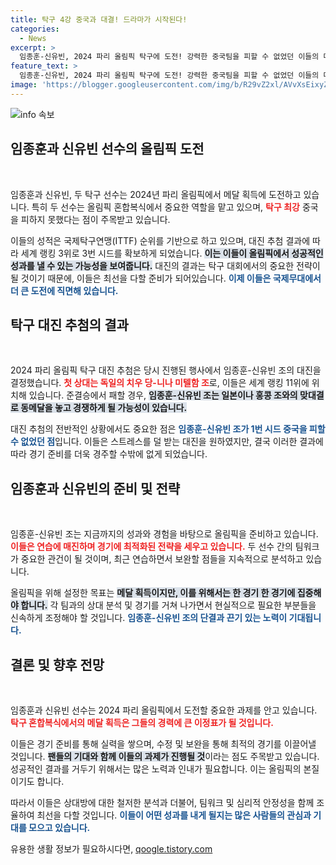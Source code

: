 ```yaml
---
title: 탁구 4강 중국과 대결! 드라마가 시작된다!
categories:
  - News
excerpt: >
  임종훈-신유빈, 2024 파리 올림픽 탁구에 도전! 강력한 중국팀을 피할 수 없었던 이들의 대진에 전 세계가 주목하고 있다. 첫 상대는 독일팀, 과연 이들이 메달에 도달할 수 있을까?
feature_text: >
  임종훈-신유빈, 2024 파리 올림픽 탁구에 도전! 강력한 중국팀을 피할 수 없었던 이들의 대진에 전 세계가 주목하고 있다. 첫 상대는 독일팀, 과연 이들이 메달에 도달할 수 있을까?
image: 'https://blogger.googleusercontent.com/img/b/R29vZ2xl/AVvXsEixyZcFfHzMRdzZMjFBmAUKJYCLCGyLL1o632UiGVXcaFdKo_bkvkuCioo0uUKlGfBVcT3P84aROyZIXSBEx3Aw5nCQ3pTgDom1WDC4m8eifvWiAmWEEVb4x6G_l8C0QH225ldMjyaFvpxGEBGNO37VmDTDMHGhJPq73UglMfDca1-0aw/s1600/blogspot.png'
---
```


<p><img src="https://blogger.googleusercontent.com/img/b/R29vZ2xl/AVvXsEixyZcFfHzMRdzZMjFBmAUKJYCLCGyLL1o632UiGVXcaFdKo_bkvkuCioo0uUKlGfBVcT3P84aROyZIXSBEx3Aw5nCQ3pTgDom1WDC4m8eifvWiAmWEEVb4x6G_l8C0QH225ldMjyaFvpxGEBGNO37VmDTDMHGhJPq73UglMfDca1-0aw/s1600/blogspot.png" alt="info 속보" /></p>

<h2 data-ke-size="size26">임종훈과 신유빈 선수의 올림픽 도전</h2>

<p data-ke-size="size16">&nbsp;</p>

<p>임종훈과 신유빈, 두 탁구 선수는 2024년 파리 올림픽에서 메달 획득에 도전하고 있습니다. 특히 두 선수는 올림픽 혼합복식에서 중요한 역할을 맡고 있으며, <b><span style="color: #ee2323;">탁구 최강</span></b> 중국을 피하지 못했다는 점이 주목받고 있습니다. </p>

<p data-ke-size="size16"></p>

<p>이들의 성적은 국제탁구연맹(ITTF) 순위를 기반으로 하고 있으며, 대진 추첨 결과에 따라 세계 랭킹 3위로 3번 시드를 확보하게 되었습니다. <b><span style="background-color: #21538527;">이는 이들이 올림픽에서 성공적인 성과를 낼 수 있는 가능성을 보여줍니다.</span></b> 대진의 결과는 탁구 대회에서의 중요한 전략이 될 것이기 때문에, 이들은 최선을 다할 준비가 되어있습니다. <b><span style="color: #1a5490;">이제 이들은 국제무대에서 더 큰 도전에 직면해 있습니다.</span></b></p>

<p data-ke-size="size16"></p>

<h2 data-ke-size="size26">탁구 대진 추첨의 결과</h2>

<p data-ke-size="size16">&nbsp;</p>

<p>2024 파리 올림픽 탁구 대진 추첨은 당시 진행된 행사에서 임종훈-신유빈 조의 대진을 결정했습니다. <b><span style="color: #ee2323;">첫 상대는 독일의 치우 당-니나 미텔함 조</span></b>로, 이들은 세계 랭킹 11위에 위치해 있습니다. 준결승에서 패할 경우, <b><span style="background-color: #21538527;">임종훈-신유빈 조는 일본이나 홍콩 조와의 맞대결로 동메달을 놓고 경쟁하게 될 가능성이 있습니다.</span></b></p>

<p data-ke-size="size16"></p>

<p>대진 추첨의 전반적인 상황에서도 중요한 점은 <b><span style="color: #1a5490;">임종훈-신유빈 조가 1번 시드 중국을 피할 수 없었던 점</span></b>입니다. 이들은 스트레스를 덜 받는 대진을 원하였지만, 결국 이러한 결과에 따라 경기 준비를 더욱 경주할 수밖에 없게 되었습니다.</p>

<p data-ke-size="size16"></p>

<h2 data-ke-size="size26">임종훈과 신유빈의 준비 및 전략</h2>

<p data-ke-size="size16">&nbsp;</p>

<p>임종훈-신유빈 조는 지금까지의 성과와 경험을 바탕으로 올림픽을 준비하고 있습니다. <b><span style="color: #ee2323;">이들은 연습에 매진하며 경기에 최적화된 전략을 세우고 있습니다.</span></b> 두 선수 간의 팀워크가 중요한 관건이 될 것이며, 최근 연습하면서 보완할 점들을 지속적으로 분석하고 있습니다.</p>

<p data-ke-size="size16"></p>

<p>올림픽을 위해 설정한 목표는 <b><span style="background-color: #21538527;">메달 획득이지만, 이를 위해서는 한 경기 한 경기에 집중해야 합니다.</span></b> 각 팀과의 상대 분석 및 경기를 거쳐 나가면서 현실적으로 필요한 부분들을 신속하게 조정해야 할 것입니다. <b><span style="color: #1a5490;">임종훈-신유빈 조의 단결과 끈기 있는 노력이 기대됩니다.</span></b></p>

<p data-ke-size="size16"></p>

<h2 data-ke-size="size26">결론 및 향후 전망</h2>

<p data-ke-size="size16">&nbsp;</p>

<p>임종훈과 신유빈 선수는 2024 파리 올림픽에서 도전할 중요한 과제를 안고 있습니다. <b><span style="color: #ee2323;">탁구 혼합복식에서의 메달 획득은 그들의 경력에 큰 이정표가 될 것입니다.</span></b> </p>

<p data-ke-size="size16"></p>

<p>이들은 경기 준비를 통해 실력을 쌓으며, 수정 및 보완을 통해 최적의 경기를 이끌어낼 것입니다. <b><span style="background-color: #21538527;">팬들의 기대와 함께 이들의 과제가 진행될 것</span></b>이라는 점도 주목받고 있습니다. 성공적인 결과를 거두기 위해서는 많은 노력과 인내가 필요합니다. 이는 올림픽의 본질이기도 합니다.</p>

<p data-ke-size="size16"></p> 

<p>따라서 이들은 상대방에 대한 철저한 분석과 더불어, 팀워크 및 심리적 안정성을 함께 조율하여 최선을 다할 것입니다. <b><span style="color: #1a5490;">이들이 어떤 성과를 내게 될지는 많은 사람들의 관심과 기대를 모으고 있습니다.</span></b></p>
유용한 생활 정보가 필요하시다면, <a href="https://qoogle.tistory.com" rel="dofollow">qoogle.tistory.com</a>


